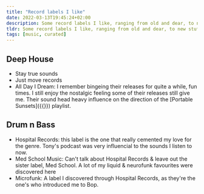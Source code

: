 ```yaml
---
title: "Record labels I like"
date: 2022-03-13T19:45:24+02:00
description: Some record labels I like, ranging from old and dear, to new stuff from a few days ago:)
tldr: Some record labels I like, ranging from old and dear, to new stuff from a few days ago:)
tags: [music, curated]
---
```

## Deep House
- Stay true sounds
- Just move records
- All Day I Dream: I remember bingeing their releases for quite a while, fun times. I still enjoy the nostalgic feeling some of their releases still give me. Their sound head heavy influence on the direction of the [Portable Sunsets]({{<ref portable-sunsets>}}) playlist.

## Drum n Bass
- Hospital Records: this label is the one that really cemented my love for the genre. Tony's podcast was very influencial to the sounds I listen to now. 
- Med School Music: Can't talk about Hospital Records & leave out the sister label, Med School. A lot of my liquid & neurofunk favourites were discovered here
- Microfunk: A label I discovered through Hospital Records, as they're the one's who introduced me to Bop.
